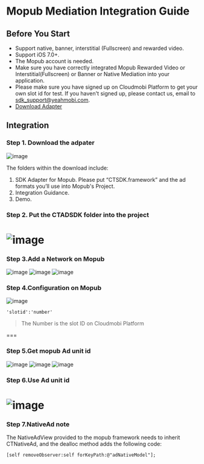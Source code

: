 # Mopub Mediation Integration Guide

## <a name="start">Before You Start</a>  

* Support native, banner, interstitial (Fullscreen) and rewarded video.
* Support iOS 7.0+.
* The Mopub account is needed. 
* Make sure you have correctly integrated Mopub Rewarded Video or Interstitial(Fullscreen) or Banner or Native Mediation into your application.
* Please make sure you have signed up on Cloudmobi Platform to get your own slot id for test. If you haven't signed up, please contact us, email to sdk_support@yeahmobi.com.
* [Download Adapter](https://github.com/cloudmobi/CloudmobiSSP/raw/master/CTADSDKForMopub.zip)

## <a name="Docking">Integration</a>

### Step 1. Download the adpater

![image](https://user-images.githubusercontent.com/20314643/37516166-37e68bb4-2948-11e8-8418-d1e859c4a210.png)


The folders within the download include:

1. SDK Adapter for Mopub. Please put “CTSDK.framework” and the ad formats you’ll use into Mopub's Project.
2. Integration Guidance.
3. Demo.

### Step 2. Put the CTADSDK folder into the project

 ![image](https://user-images.githubusercontent.com/13117454/35846555-18b3bff0-0b52-11e8-9c58-84455dfe6863.png)
 ===

### Step 3.Add a Network on Mopub

![image](https://user-images.githubusercontent.com/13117454/35846618-565c845e-0b52-11e8-8397-639a0c0e4a3b.png)
![image](https://user-images.githubusercontent.com/13117454/35846744-d152ca9c-0b52-11e8-8b88-687e550b2cc1.png)
![image](https://user-images.githubusercontent.com/13117454/35846757-d92dab06-0b52-11e8-8cdf-b8b61533517e.png)

### Step 4.Configuration on Mopub

![image](https://user-images.githubusercontent.com/13117454/35846838-1f6768c8-0b53-11e8-9d58-0f15eb0e98d3.png)

```
'slotid':'number'
```

> The Number is the slot ID on Cloudmobi Platform

===
### Step 5.Get mopub Ad unit id
![image](https://user-images.githubusercontent.com/13117454/35846889-59f39fde-0b53-11e8-8c13-af823f31350a.png)
![image](https://user-images.githubusercontent.com/13117454/35846900-65d2c8fc-0b53-11e8-9729-fb94b4764b06.png)
![image](https://user-images.githubusercontent.com/13117454/35846910-77dbd8cc-0b53-11e8-97c0-6e90a9bccbd8.png)
### Step 6.Use Ad unit id
![image](https://user-images.githubusercontent.com/13117454/35846975-b426c9cc-0b53-11e8-90f3-d6f0fd06b8b1.png)
===
### Step 7.NativeAd note
The NativeAdView provided to the mopub framework needs to inherit CTNativeAd, and the dealloc method adds the following code:  
  
```
[self removeObserver:self forKeyPath:@"adNativeModel"];
``` 


